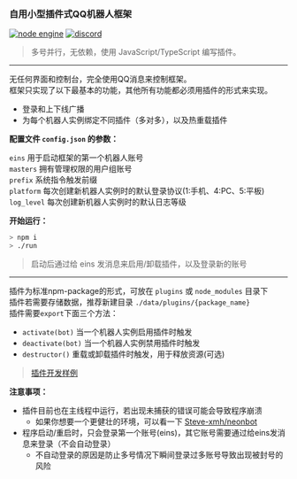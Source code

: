 ### **自用小型插件式QQ机器人框架**

[![node engine](https://img.shields.io/badge/node-%3E%20v14-green)](https://nodejs.org)
[![discord](https://img.shields.io/static/v1?label=chat&message=discord&color=7289da&logo=discord)](https://discord.gg/gKnU7BARzv)

> 多号并行，无依赖，使用 JavaScript/TypeScript 编写插件。

----

无任何界面和控制台，完全使用QQ消息来控制框架。  
框架只实现了以下最基本的功能，其他所有功能都必须用插件的形式来实现。

* 登录和上下线广播
* 为每个机器人实例绑定不同插件（多对多），以及热重载插件

**配置文件 `config.json` 的参数：**

`eins` 用于启动框架的第一个机器人账号  
`masters` 拥有管理权限的用户组账号  
`prefix` 系统指令触发前缀  
`platform` 每次创建新机器人实例时的默认登录协议(1:手机、4:PC、5:平板)  
`log_level` 每次创建新机器人实例时的默认日志等级  

**开始运行：**

```bash
> npm i
> ./run
```

> 启动后通过给 eins 发消息来启用/卸载插件，以及登录新的账号

----

插件为标准npm-package的形式，可放在 `plugins` 或 `node_modules` 目录下  
插件若需要存储数据，推荐新建目录 `./data/plugins/{package_name}`  
插件需要`export`下面三个方法：

* `activate(bot)` 当一个机器人实例启用插件时触发
* `deactivate(bot)` 当一个机器人实例禁用插件时触发
* `destructor()` 重载或卸载插件时触发，用于释放资源(可选)

> [插件开发样例](./plugins)

**注意事项：**

* 插件目前也在主线程中运行，若出现未捕获的错误可能会导致程序崩溃
  * 如果你想要一个更健壮的环境，可以看一下 [Steve-xmh/neonbot](https://github.com/Steve-xmh/neonbot)  
* 程序启动/重启时，只会登录第一个账号(eins)，其它账号需要通过给eins发消息来登录（不会自动登录）
  * 不自动登录的原因是防止多号情况下瞬间登录过多账号导致出现被封号的风险
